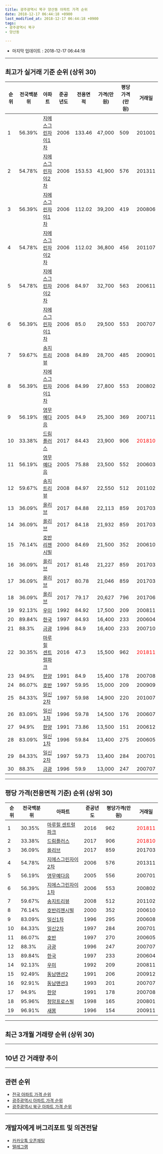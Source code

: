 ```yaml
---
title: 광주광역시 북구 양산동 아파트 가격 순위
date: 2018-12-17 06:44:18 +0900
last_modified_at: 2018-12-17 06:44:18 +0900
tags:
- 광주광역시 북구
- 양산동

---
```


* 마지막 업데이트 : 2018-12-17 06:44:18

---

## 최고가 실거래 기준 순위 (상위 30)


|순위|전국백분위|아파트|준공년도|전용면적|가격(만원)|평당가격(만원)|거래일|
|---|---|---|---|---|---|---|---|
|1|56.39%|[지에스그린자이1차](https://search.naver.com/search.naver?query=%EA%B4%91%EC%A3%BC%EA%B4%91%EC%97%AD%EC%8B%9C+%EB%B6%81%EA%B5%AC+%EC%96%91%EC%82%B0%EB%8F%99+%EC%A7%80%EC%97%90%EC%8A%A4%EA%B7%B8%EB%A6%B0%EC%9E%90%EC%9D%B41%EC%B0%A8)|2006|133.46|47,000|509|201001|
|2|54.78%|[지에스그린자이2차](https://search.naver.com/search.naver?query=%EA%B4%91%EC%A3%BC%EA%B4%91%EC%97%AD%EC%8B%9C+%EB%B6%81%EA%B5%AC+%EC%96%91%EC%82%B0%EB%8F%99+%EC%A7%80%EC%97%90%EC%8A%A4%EA%B7%B8%EB%A6%B0%EC%9E%90%EC%9D%B42%EC%B0%A8)|2006|153.53|41,900|576|201311|
|3|56.39%|[지에스그린자이1차](https://search.naver.com/search.naver?query=%EA%B4%91%EC%A3%BC%EA%B4%91%EC%97%AD%EC%8B%9C+%EB%B6%81%EA%B5%AC+%EC%96%91%EC%82%B0%EB%8F%99+%EC%A7%80%EC%97%90%EC%8A%A4%EA%B7%B8%EB%A6%B0%EC%9E%90%EC%9D%B41%EC%B0%A8)|2006|112.02|39,200|419|200806|
|4|54.78%|[지에스그린자이2차](https://search.naver.com/search.naver?query=%EA%B4%91%EC%A3%BC%EA%B4%91%EC%97%AD%EC%8B%9C+%EB%B6%81%EA%B5%AC+%EC%96%91%EC%82%B0%EB%8F%99+%EC%A7%80%EC%97%90%EC%8A%A4%EA%B7%B8%EB%A6%B0%EC%9E%90%EC%9D%B42%EC%B0%A8)|2006|112.02|36,800|456|201107|
|5|54.78%|[지에스그린자이2차](https://search.naver.com/search.naver?query=%EA%B4%91%EC%A3%BC%EA%B4%91%EC%97%AD%EC%8B%9C+%EB%B6%81%EA%B5%AC+%EC%96%91%EC%82%B0%EB%8F%99+%EC%A7%80%EC%97%90%EC%8A%A4%EA%B7%B8%EB%A6%B0%EC%9E%90%EC%9D%B42%EC%B0%A8)|2006|84.97|32,700|563|200611|
|6|56.39%|[지에스그린자이1차](https://search.naver.com/search.naver?query=%EA%B4%91%EC%A3%BC%EA%B4%91%EC%97%AD%EC%8B%9C+%EB%B6%81%EA%B5%AC+%EC%96%91%EC%82%B0%EB%8F%99+%EC%A7%80%EC%97%90%EC%8A%A4%EA%B7%B8%EB%A6%B0%EC%9E%90%EC%9D%B41%EC%B0%A8)|2006|85.0|29,500|553|200707|
|7|59.67%|[송지트리뷰](https://search.naver.com/search.naver?query=%EA%B4%91%EC%A3%BC%EA%B4%91%EC%97%AD%EC%8B%9C+%EB%B6%81%EA%B5%AC+%EC%96%91%EC%82%B0%EB%8F%99+%EC%86%A1%EC%A7%80%ED%8A%B8%EB%A6%AC%EB%B7%B0)|2008|84.89|28,700|485|200901|
|8|56.39%|[지에스그린자이1차](https://search.naver.com/search.naver?query=%EA%B4%91%EC%A3%BC%EA%B4%91%EC%97%AD%EC%8B%9C+%EB%B6%81%EA%B5%AC+%EC%96%91%EC%82%B0%EB%8F%99+%EC%A7%80%EC%97%90%EC%8A%A4%EA%B7%B8%EB%A6%B0%EC%9E%90%EC%9D%B41%EC%B0%A8)|2006|84.99|27,800|553|200802|
|9|56.19%|[영무예다음](https://search.naver.com/search.naver?query=%EA%B4%91%EC%A3%BC%EA%B4%91%EC%97%AD%EC%8B%9C+%EB%B6%81%EA%B5%AC+%EC%96%91%EC%82%B0%EB%8F%99+%EC%98%81%EB%AC%B4%EC%98%88%EB%8B%A4%EC%9D%8C)|2005|84.9|25,300|369|200711|
|10|33.38%|[드림플러스](https://search.naver.com/search.naver?query=%EA%B4%91%EC%A3%BC%EA%B4%91%EC%97%AD%EC%8B%9C+%EB%B6%81%EA%B5%AC+%EC%96%91%EC%82%B0%EB%8F%99+%EB%93%9C%EB%A6%BC%ED%94%8C%EB%9F%AC%EC%8A%A4)|2017|84.43|23,900|906|<span style="color:red">201810</span>|
|11|56.19%|[영무예다음](https://search.naver.com/search.naver?query=%EA%B4%91%EC%A3%BC%EA%B4%91%EC%97%AD%EC%8B%9C+%EB%B6%81%EA%B5%AC+%EC%96%91%EC%82%B0%EB%8F%99+%EC%98%81%EB%AC%B4%EC%98%88%EB%8B%A4%EC%9D%8C)|2005|75.88|23,500|552|200603|
|12|59.67%|[송지트리뷰](https://search.naver.com/search.naver?query=%EA%B4%91%EC%A3%BC%EA%B4%91%EC%97%AD%EC%8B%9C+%EB%B6%81%EA%B5%AC+%EC%96%91%EC%82%B0%EB%8F%99+%EC%86%A1%EC%A7%80%ED%8A%B8%EB%A6%AC%EB%B7%B0)|2008|84.97|22,550|512|201102|
|13|36.09%|[올리브](https://search.naver.com/search.naver?query=%EA%B4%91%EC%A3%BC%EA%B4%91%EC%97%AD%EC%8B%9C+%EB%B6%81%EA%B5%AC+%EC%96%91%EC%82%B0%EB%8F%99+%EC%98%AC%EB%A6%AC%EB%B8%8C)|2017|84.88|22,113|859|201703|
|14|36.09%|[올리브](https://search.naver.com/search.naver?query=%EA%B4%91%EC%A3%BC%EA%B4%91%EC%97%AD%EC%8B%9C+%EB%B6%81%EA%B5%AC+%EC%96%91%EC%82%B0%EB%8F%99+%EC%98%AC%EB%A6%AC%EB%B8%8C)|2017|84.18|21,932|859|201703|
|15|76.14%|[호반리젠시빌](https://search.naver.com/search.naver?query=%EA%B4%91%EC%A3%BC%EA%B4%91%EC%97%AD%EC%8B%9C+%EB%B6%81%EA%B5%AC+%EC%96%91%EC%82%B0%EB%8F%99+%ED%98%B8%EB%B0%98%EB%A6%AC%EC%A0%A0%EC%8B%9C%EB%B9%8C)|2000|84.69|21,500|352|200610|
|16|36.09%|[올리브](https://search.naver.com/search.naver?query=%EA%B4%91%EC%A3%BC%EA%B4%91%EC%97%AD%EC%8B%9C+%EB%B6%81%EA%B5%AC+%EC%96%91%EC%82%B0%EB%8F%99+%EC%98%AC%EB%A6%AC%EB%B8%8C)|2017|81.48|21,227|859|201703|
|17|36.09%|[올리브](https://search.naver.com/search.naver?query=%EA%B4%91%EC%A3%BC%EA%B4%91%EC%97%AD%EC%8B%9C+%EB%B6%81%EA%B5%AC+%EC%96%91%EC%82%B0%EB%8F%99+%EC%98%AC%EB%A6%AC%EB%B8%8C)|2017|80.78|21,046|859|201703|
|18|36.09%|[올리브](https://search.naver.com/search.naver?query=%EA%B4%91%EC%A3%BC%EA%B4%91%EC%97%AD%EC%8B%9C+%EB%B6%81%EA%B5%AC+%EC%96%91%EC%82%B0%EB%8F%99+%EC%98%AC%EB%A6%AC%EB%B8%8C)|2017|79.17|20,627|796|201706|
|19|92.13%|[우미](https://search.naver.com/search.naver?query=%EA%B4%91%EC%A3%BC%EA%B4%91%EC%97%AD%EC%8B%9C+%EB%B6%81%EA%B5%AC+%EC%96%91%EC%82%B0%EB%8F%99+%EC%9A%B0%EB%AF%B8)|1992|84.92|17,500|209|200811|
|20|89.84%|[한국](https://search.naver.com/search.naver?query=%EA%B4%91%EC%A3%BC%EA%B4%91%EC%97%AD%EC%8B%9C+%EB%B6%81%EA%B5%AC+%EC%96%91%EC%82%B0%EB%8F%99+%ED%95%9C%EA%B5%AD)|1997|84.93|16,400|233|200604|
|21|88.3%|[금광](https://search.naver.com/search.naver?query=%EA%B4%91%EC%A3%BC%EA%B4%91%EC%97%AD%EC%8B%9C+%EB%B6%81%EA%B5%AC+%EC%96%91%EC%82%B0%EB%8F%99+%EA%B8%88%EA%B4%91)|1996|84.9|16,400|233|200710|
|22|30.35%|[마루힐 센트럴파크](https://search.naver.com/search.naver?query=%EA%B4%91%EC%A3%BC%EA%B4%91%EC%97%AD%EC%8B%9C+%EB%B6%81%EA%B5%AC+%EC%96%91%EC%82%B0%EB%8F%99+%EB%A7%88%EB%A3%A8%ED%9E%90+%EC%84%BC%ED%8A%B8%EB%9F%B4%ED%8C%8C%ED%81%AC)|2016|47.3|15,500|962|<span style="color:red">201811</span>|
|23|94.9%|[한양](https://search.naver.com/search.naver?query=%EA%B4%91%EC%A3%BC%EA%B4%91%EC%97%AD%EC%8B%9C+%EB%B6%81%EA%B5%AC+%EC%96%91%EC%82%B0%EB%8F%99+%ED%95%9C%EC%96%91)|1991|84.9|15,400|178|200708|
|24|86.07%|[호반](https://search.naver.com/search.naver?query=%EA%B4%91%EC%A3%BC%EA%B4%91%EC%97%AD%EC%8B%9C+%EB%B6%81%EA%B5%AC+%EC%96%91%EC%82%B0%EB%8F%99+%ED%98%B8%EB%B0%98)|1997|59.95|15,000|209|200909|
|25|84.33%|[일신2차](https://search.naver.com/search.naver?query=%EA%B4%91%EC%A3%BC%EA%B4%91%EC%97%AD%EC%8B%9C+%EB%B6%81%EA%B5%AC+%EC%96%91%EC%82%B0%EB%8F%99+%EC%9D%BC%EC%8B%A02%EC%B0%A8)|1997|59.98|14,900|220|201007|
|26|83.09%|[일신1차](https://search.naver.com/search.naver?query=%EA%B4%91%EC%A3%BC%EA%B4%91%EC%97%AD%EC%8B%9C+%EB%B6%81%EA%B5%AC+%EC%96%91%EC%82%B0%EB%8F%99+%EC%9D%BC%EC%8B%A01%EC%B0%A8)|1996|59.78|14,500|176|200607|
|27|94.9%|[한양](https://search.naver.com/search.naver?query=%EA%B4%91%EC%A3%BC%EA%B4%91%EC%97%AD%EC%8B%9C+%EB%B6%81%EA%B5%AC+%EC%96%91%EC%82%B0%EB%8F%99+%ED%95%9C%EC%96%91)|1991|73.86|13,500|151|200612|
|28|83.09%|[일신1차](https://search.naver.com/search.naver?query=%EA%B4%91%EC%A3%BC%EA%B4%91%EC%97%AD%EC%8B%9C+%EB%B6%81%EA%B5%AC+%EC%96%91%EC%82%B0%EB%8F%99+%EC%9D%BC%EC%8B%A01%EC%B0%A8)|1996|59.84|13,400|275|200605|
|29|84.33%|[일신2차](https://search.naver.com/search.naver?query=%EA%B4%91%EC%A3%BC%EA%B4%91%EC%97%AD%EC%8B%9C+%EB%B6%81%EA%B5%AC+%EC%96%91%EC%82%B0%EB%8F%99+%EC%9D%BC%EC%8B%A02%EC%B0%A8)|1997|59.73|13,400|284|200701|
|30|88.3%|[금광](https://search.naver.com/search.naver?query=%EA%B4%91%EC%A3%BC%EA%B4%91%EC%97%AD%EC%8B%9C+%EB%B6%81%EA%B5%AC+%EC%96%91%EC%82%B0%EB%8F%99+%EA%B8%88%EA%B4%91)|1996|59.9|13,000|247|200707|


---

## 평당 가격(전용면적 기준) 순위 (상위 30)


|순위|전국백분위|아파트|준공년도|평당가격(만원)|거래일|
|---|---|---|---|---|---|
|1|30.35%|[마루힐 센트럴파크](https://search.naver.com/search.naver?query=%EA%B4%91%EC%A3%BC%EA%B4%91%EC%97%AD%EC%8B%9C+%EB%B6%81%EA%B5%AC+%EC%96%91%EC%82%B0%EB%8F%99+%EB%A7%88%EB%A3%A8%ED%9E%90+%EC%84%BC%ED%8A%B8%EB%9F%B4%ED%8C%8C%ED%81%AC)|2016|962|<span style="color:red">201811</span>|
|2|33.38%|[드림플러스](https://search.naver.com/search.naver?query=%EA%B4%91%EC%A3%BC%EA%B4%91%EC%97%AD%EC%8B%9C+%EB%B6%81%EA%B5%AC+%EC%96%91%EC%82%B0%EB%8F%99+%EB%93%9C%EB%A6%BC%ED%94%8C%EB%9F%AC%EC%8A%A4)|2017|906|<span style="color:red">201810</span>|
|3|36.09%|[올리브](https://search.naver.com/search.naver?query=%EA%B4%91%EC%A3%BC%EA%B4%91%EC%97%AD%EC%8B%9C+%EB%B6%81%EA%B5%AC+%EC%96%91%EC%82%B0%EB%8F%99+%EC%98%AC%EB%A6%AC%EB%B8%8C)|2017|859|201703|
|4|54.78%|[지에스그린자이2차](https://search.naver.com/search.naver?query=%EA%B4%91%EC%A3%BC%EA%B4%91%EC%97%AD%EC%8B%9C+%EB%B6%81%EA%B5%AC+%EC%96%91%EC%82%B0%EB%8F%99+%EC%A7%80%EC%97%90%EC%8A%A4%EA%B7%B8%EB%A6%B0%EC%9E%90%EC%9D%B42%EC%B0%A8)|2006|576|201311|
|5|56.19%|[영무예다음](https://search.naver.com/search.naver?query=%EA%B4%91%EC%A3%BC%EA%B4%91%EC%97%AD%EC%8B%9C+%EB%B6%81%EA%B5%AC+%EC%96%91%EC%82%B0%EB%8F%99+%EC%98%81%EB%AC%B4%EC%98%88%EB%8B%A4%EC%9D%8C)|2005|556|200701|
|6|56.39%|[지에스그린자이1차](https://search.naver.com/search.naver?query=%EA%B4%91%EC%A3%BC%EA%B4%91%EC%97%AD%EC%8B%9C+%EB%B6%81%EA%B5%AC+%EC%96%91%EC%82%B0%EB%8F%99+%EC%A7%80%EC%97%90%EC%8A%A4%EA%B7%B8%EB%A6%B0%EC%9E%90%EC%9D%B41%EC%B0%A8)|2006|553|200802|
|7|59.67%|[송지트리뷰](https://search.naver.com/search.naver?query=%EA%B4%91%EC%A3%BC%EA%B4%91%EC%97%AD%EC%8B%9C+%EB%B6%81%EA%B5%AC+%EC%96%91%EC%82%B0%EB%8F%99+%EC%86%A1%EC%A7%80%ED%8A%B8%EB%A6%AC%EB%B7%B0)|2008|512|201102|
|8|76.14%|[호반리젠시빌](https://search.naver.com/search.naver?query=%EA%B4%91%EC%A3%BC%EA%B4%91%EC%97%AD%EC%8B%9C+%EB%B6%81%EA%B5%AC+%EC%96%91%EC%82%B0%EB%8F%99+%ED%98%B8%EB%B0%98%EB%A6%AC%EC%A0%A0%EC%8B%9C%EB%B9%8C)|2000|352|200610|
|9|83.09%|[일신1차](https://search.naver.com/search.naver?query=%EA%B4%91%EC%A3%BC%EA%B4%91%EC%97%AD%EC%8B%9C+%EB%B6%81%EA%B5%AC+%EC%96%91%EC%82%B0%EB%8F%99+%EC%9D%BC%EC%8B%A01%EC%B0%A8)|1996|295|200608|
|10|84.33%|[일신2차](https://search.naver.com/search.naver?query=%EA%B4%91%EC%A3%BC%EA%B4%91%EC%97%AD%EC%8B%9C+%EB%B6%81%EA%B5%AC+%EC%96%91%EC%82%B0%EB%8F%99+%EC%9D%BC%EC%8B%A02%EC%B0%A8)|1997|284|200701|
|11|86.07%|[호반](https://search.naver.com/search.naver?query=%EA%B4%91%EC%A3%BC%EA%B4%91%EC%97%AD%EC%8B%9C+%EB%B6%81%EA%B5%AC+%EC%96%91%EC%82%B0%EB%8F%99+%ED%98%B8%EB%B0%98)|1997|270|200605|
|12|88.3%|[금광](https://search.naver.com/search.naver?query=%EA%B4%91%EC%A3%BC%EA%B4%91%EC%97%AD%EC%8B%9C+%EB%B6%81%EA%B5%AC+%EC%96%91%EC%82%B0%EB%8F%99+%EA%B8%88%EA%B4%91)|1996|247|200707|
|13|89.84%|[한국](https://search.naver.com/search.naver?query=%EA%B4%91%EC%A3%BC%EA%B4%91%EC%97%AD%EC%8B%9C+%EB%B6%81%EA%B5%AC+%EC%96%91%EC%82%B0%EB%8F%99+%ED%95%9C%EA%B5%AD)|1997|233|200604|
|14|92.13%|[우미](https://search.naver.com/search.naver?query=%EA%B4%91%EC%A3%BC%EA%B4%91%EC%97%AD%EC%8B%9C+%EB%B6%81%EA%B5%AC+%EC%96%91%EC%82%B0%EB%8F%99+%EC%9A%B0%EB%AF%B8)|1992|209|200811|
|15|92.49%|[동남맨션2](https://search.naver.com/search.naver?query=%EA%B4%91%EC%A3%BC%EA%B4%91%EC%97%AD%EC%8B%9C+%EB%B6%81%EA%B5%AC+%EC%96%91%EC%82%B0%EB%8F%99+%EB%8F%99%EB%82%A8%EB%A7%A8%EC%85%982)|1991|206|200912|
|16|92.91%|[동남맨션3](https://search.naver.com/search.naver?query=%EA%B4%91%EC%A3%BC%EA%B4%91%EC%97%AD%EC%8B%9C+%EB%B6%81%EA%B5%AC+%EC%96%91%EC%82%B0%EB%8F%99+%EB%8F%99%EB%82%A8%EB%A7%A8%EC%85%983)|1993|201|200707|
|17|94.9%|[한양](https://search.naver.com/search.naver?query=%EA%B4%91%EC%A3%BC%EA%B4%91%EC%97%AD%EC%8B%9C+%EB%B6%81%EA%B5%AC+%EC%96%91%EC%82%B0%EB%8F%99+%ED%95%9C%EC%96%91)|1991|178|200708|
|18|95.96%|[청암프로스빌](https://search.naver.com/search.naver?query=%EA%B4%91%EC%A3%BC%EA%B4%91%EC%97%AD%EC%8B%9C+%EB%B6%81%EA%B5%AC+%EC%96%91%EC%82%B0%EB%8F%99+%EC%B2%AD%EC%95%94%ED%94%84%EB%A1%9C%EC%8A%A4%EB%B9%8C)|1998|165|200801|
|19|96.91%|[새봄](https://search.naver.com/search.naver?query=%EA%B4%91%EC%A3%BC%EA%B4%91%EC%97%AD%EC%8B%9C+%EB%B6%81%EA%B5%AC+%EC%96%91%EC%82%B0%EB%8F%99+%EC%83%88%EB%B4%84)|1996|154|200911|


---

## 최근 3개월 거래량 순위 (상위 30)


<div style="width:100%;">
    <canvas id="deal_count_ranking" height="250"></canvas>
</div>


<script>
new Chart(document.getElementById("deal_count_ranking"), {
    type: 'horizontalBar',
    data: {
        labels: ['호반', '호반리젠시빌', '지에스그린자이1차', '일신2차', '지에스그린자이2차', '청암프로스빌', '한국', '일신1차', '우미', '영무예다음', '금광', '동남맨션3', '새봄', '한양', '송지트리뷰', '마루힐 센트럴파크', '동남맨션2', '드림플러스'],
        datasets: [{
            label: '실거래 수',
            data: [17, 15, 11, 10, 8, 7, 6, 4, 4, 4, 3, 2, 2, 2, 2, 2, 1, 1],
            borderColor: "rgba(255, 0, 128, 1)",
            backgroundColor: "rgba(255, 0, 128, 0.5)",
            fill: false,
        }]
    },
    options: {
        responsive: true,
        title: {
            display: true,
            text: '최근 3개월 거래량 순위'
        },
        tooltips: {
            mode: 'index',
            intersect: false,
            callbacks: {
                title: function(tooltipItems, data) {
                    return "실거래 수:";
                },
                label: function(tooltipItem, data) {
                    return data.labels[tooltipItem.index] + ": " + tooltipItem.xLabel;
                }
            }
        },
        hover: {
            mode: 'nearest',
            intersect: true
        },
        scales: {
            xAxes: [{
                display: true,
                scaleLabel: {
                    display: true,
                    labelString: '실거래 수'
                },
                ticks: {
                    suggestedMin: 0,
                }
            }],
            yAxes: [{
                display: true,
                ticks: {
                    autoSkip: false,
                    callback: function(value, index, values) {
                        if (value.length > 15)
                            return value.substr(0, 13) + "...";
                        else
                            return value;
                    }
                },
                scaleLabel: {
                    display: false,
                }
            }]
        }
    }
});

</script>


---

## 10년 간 거래량 추이


<div style="width:100%;">
    <canvas id="deal_progress" height="250"></canvas>
</div>

<script>
new Chart(document.getElementById("deal_progress"), {
    type: 'line',
    data: {
        labels: ['200812','200901','200902','200903','200904','200905','200906','200907','200908','200909','200910','200911','200912','201001','201002','201003','201004','201005','201006','201007','201008','201009','201010','201011','201012','201101','201102','201103','201104','201105','201106','201107','201108','201109','201110','201111','201112','201201','201202','201203','201204','201205','201206','201207','201208','201209','201210','201211','201212','201301','201302','201303','201304','201305','201306','201307','201308','201309','201310','201311','201312','201401','201402','201403','201404','201405','201406','201407','201408','201409','201410','201411','201412','201501','201502','201503','201504','201505','201506','201507','201508','201509','201510','201511','201512','201601','201602','201603','201604','201605','201606','201607','201608','201609','201610','201611','201612','201701','201702','201703','201704','201705','201706','201707','201708','201709','201710','201711','201712','201801','201802','201803','201804','201805','201806','201807','201808','201809','201810','201811','201812'],
        datasets: [{
            label: '실거래 수',
            pointRadius: 1,
            data: [22, 19, 33, 26, 32, 36, 25, 40, 40, 30, 47, 35, 42, 40, 27, 41, 23, 55, 44, 51, 50, 56, 60, 50, 64, 54, 58, 70, 45, 43, 32, 34, 35, 33, 33, 22, 30, 29, 41, 33, 41, 28, 14, 20, 25, 32, 47, 35, 34, 39, 39, 60, 61, 44, 52, 29, 40, 32, 45, 43, 53, 34, 56, 66, 41, 38, 29, 41, 39, 33, 57, 26, 38, 68, 69, 65, 50, 39, 33, 36, 40, 32, 30, 17, 22, 24, 29, 35, 28, 35, 58, 60, 43, 44, 32, 30, 21, 29, 38, 48, 31, 26, 24, 31, 24, 39, 34, 23, 35, 40, 29, 27, 38, 28, 33, 33, 24, 37, 64, 36, 1],
            borderColor: "rgba(255, 201, 14, 1)",
            backgroundColor: "rgba(255, 201, 14, 0.5)",
            fill: true,
        }]
    },
    options: {
        responsive: true,
        title: {
            display: true,
            text: '10년간 거래량 추이'
        },
        tooltips: {
            mode: 'index',
            intersect: false,
        },
        hover: {
            mode: 'nearest',
            intersect: true
        },
        scales: {
            xAxes: [{
                display: true,
                scaleLabel: {
                    display: true,
                    labelString: '년/월'
                }
            }],
            yAxes: [{
                display: true,
                ticks: {
                    suggestedMin: 0,
                },
                scaleLabel: {
                    display: true,
                    labelString: '실거래 수'
                }
            }]
        }
    }
});

</script>


---

## 관련 순위

- [전국 아파트 가격 순위](https://inasie.github.io/apt-ranking/전국)
- [광주광역시 아파트 가격 순위](https://inasie.github.io/apt-ranking/광주광역시)
- [광주광역시 북구 아파트 가격 순위](https://inasie.github.io/apt-ranking/광주광역시-북구)


---

## 개발자에게 버그리포트 및 의견전달

- [카카오톡 오픈채팅](https://open.kakao.com/o/gLJUAP4)
- [텔레그램](https://t.me/inasie)

